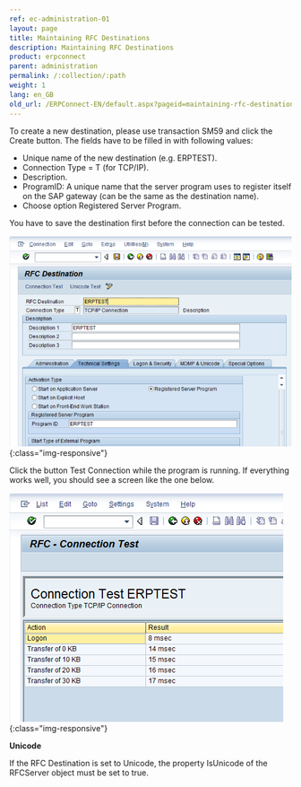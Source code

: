```yaml
---
ref: ec-administration-01
layout: page
title: Maintaining RFC Destinations
description: Maintaining RFC Destinations
product: erpconnect
parent: administration
permalink: /:collection/:path
weight: 1
lang: en_GB
old_url: /ERPConnect-EN/default.aspx?pageid=maintaining-rfc-destinations
---
```


To create a new destination, please use transaction SM59 and click the Create button. The fields have to be filled in with following values: 

* Unique name of the new destination (e.g. ERPTEST).
* Connection Type = T (for TCP/IP).
* Description.
* ProgramID: A unique name that the server program uses to register itself on the SAP gateway (can be the same as the destination name). 
* Choose option Registered Server Program.

You have to save the destination first before the connection can be tested.

![rfcdestination01](/img/content/maintain-rfc-destination-001.png){:class="img-responsive"}  

Click the button Test Connection while the program is running. If everything works well, you should see a screen like the one below.

![rfcdestination02](/img/content/maintain-rfc-destination-002.png){:class="img-responsive"}  

**Unicode**

If the RFC Destination is set to Unicode, the property IsUnicode of the RFCServer object must be set to true.
